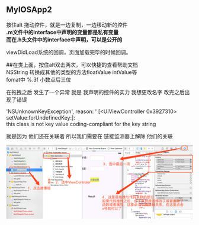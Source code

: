 ## MyIOSApp2<br />

按住alt 拖动控件，就是一边复制，一边移动新的控件<br />
**.m文件中的interface中声明的变量都是私有变量**<br />
**而在.h头文件中的interface中声明，可以是公开的**<br />

viewDidLoad系统的回调，页面加载完毕的时候回调。<br />

##在类上面，按住alt双击两次，可以快捷的查看帮助文档<br />
NSString 转换成其他的类型的方法floatValue  intValue等<br />
fomat中 %.3f  小数点后三位<br />

在拖拽之后 发生了一个异常 就是 我声明的控件的实力 我想更改名字  改完之后出现了错误<br/>

'NSUnknownKeyException', reason: '
[<UIViewController 0x3927310> setValue:forUndefinedKey:]: <br/>
this class is not key value coding-compliant for the key string

就是因为 他们还在关联着 所以我们需要在 链接监测器上解除 他们的关联

![image](https://github.com/xuhuawei131/MyIOSApp2/blob/master/raw/master/Screenshots/errorSolve.png)


